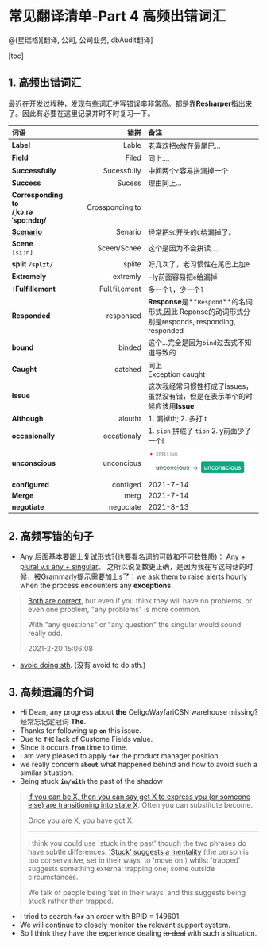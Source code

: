 # 常见翻译清单-Part 4 高频出错词汇
@(星瑞格)[翻译, 公司, 公司业务, dbAudit翻译]

[toc]


## 1. 高频出错词汇

最近在开发过程种，发现有些词汇拼写错误率非常高。都是靠**Resharper**指出来了。因此有必要在这里记录并时不时复习一下。

| 词语 |    <span style="display:block; width:140px;"> 错拼</span>|   备注|
| :-------- | --------:| :------ |
|**Label**|Lable|老喜欢把e放在最尾巴...|
|**Field**|Filed|同上....|
| **Successfully** |   Sucessfully |  中间两个`c`容易拼漏掉一个|
|**Success**|Sucess| 理由同上...|
|**Corresponding to**<br> **/ˌkɔːrəˈspɑːndɪŋ/**|Crossponding to| |
|**[Scenario](https://www.evernote.com/l/ALo7Jbuxf8BEKYE8DIJr6C3RW5G60OHUBH0/)**|Senario| 经常把`SC`开头的`C`给漏掉了。|
|**Scene**<br> `[siːn]`|Sceen/Scnee| 这个是因为不会拼读....|
|**split `/splɪt/`**|splite|好几次了，老习惯性在尾巴上加e|
|**Extremely**|extremly |-ly前面容易把`e`给漏掉|
|`!`**Fulfillement**| Ful`l`fi`l`ement|多一个`l`，少一个`l`|
|**Responded**|responsed | **Response**是**`Respond`**的名词形式,因此 Reponse的动词形式分别是responds, responding, responded|
|**bound**| binded| 这个...完全是因为`bind`过去式不知道导致的|
|**Caught**|catched|同上<br>Exception caught|
|**Issue**||这次我经常习惯性打成了Issues，虽然没有错，但是在表示单个的时候应该用**Issue**|
|**Although**|aloutht|1\. 漏掉th; 2. 多打 t|
|**occasionally**|occationaly|1\. `sion` 拼成了 `tion` 2. y前面少了一个l|
|**unconscious** | unconcious|<img src="./img/1614735332542.png" alt="Alt text" style="zoom: 67%;" />|
|**configured** |configed | 2021-7-14 |
|**Merge**| merg| 2021-7-14|
|**negotiate**| negociate | 2021-8-13 |

## 2. 高频写错的句子

- Any 后面基本要跟上复试形式?(也要看名词的可数和不可数性质)： [Any + plural v.s any + singular](https://forum.wordreference.com/threads/any-singular-plural-if-you-have-any-problem-problems.1853363/)。 之所以说复数更正确，是因为我在写这句话的时候，被Grammarly提示需要加上s了：we ask them to raise alerts hourly when the process encounters any **exceptions**.
> [Both are correct](https://www.englishforums.com/English/AnyProblemsVsAnyProblem/wcmvq/post.htm#:~:text=Both%20are%20correct,%20but%20even,singular%20would%20sound%20really%20odd.), but even if you think they will have no problems, or even one problem, "any problems" is more common.
> 
> With "any questions" or "any question" the singular would sound really odd.
>  
> 2021-2-20 15:06:08

- [avoid doing sth](https://www.hjenglish.com/new/p963865/). (没有 avoid to do sth.)

## 3. 高频遗漏的介词

- Hi Dean, any progress about **the** CeligoWayfariCSN warehouse missing? 经常忘记定冠词 **The**.
- Thanks for following up **`on`** this issue.
- Due to **`THE`** lack of Custome Fields value.
- Since it occurs **`from`** time to time.
- I am very pleased to apply **`for`** the product manager position. 
- we really concern **`about`** what happened behind and how to avoid such a similar situation. 
- Being stuck **`in/with`** the past of the shadow
> [If you can be X, then you can say get X to express you (or someone else) are transitioning into state X](https://ell.stackexchange.com/questions/152966/be-stuck-vs-get-stuck). Often you can substitute become.
> 
> Once you are X, you have got X.
> 
> --------------
> I think you could use 'stuck in the past' though the two phrases do have subtle differences. ['Stuck' suggests a mentality](https://forum.wordreference.com/threads/trapped-in-the-past-vs-stuck-in-the-past.2936869/) (the person is too conservative, set in their ways, to 'move on') whilst 'trapped' suggests something external trapping one; some outside circumstances.
> 
> We talk of people being 'set in their ways' and this suggests being stuck rather than trapped.

- I tried to search **`for`** an order with BPID = 149601
- We will continue to closely monitor **`the`** relevant support system.
- So I think they have the experience dealing ~~to deal~~ with such a situation.

